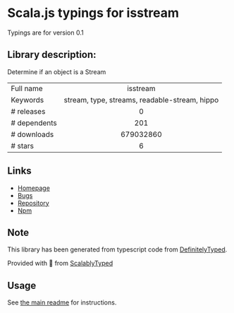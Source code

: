 
# Scala.js typings for isstream

Typings are for version 0.1

## Library description:
Determine if an object is a Stream

|                    |                 |
| ------------------ | :-------------: |
| Full name          | isstream |
| Keywords           | stream, type, streams, readable-stream, hippo |
| # releases         | 0 |
| # dependents       | 201 |
| # downloads        | 679032860 |
| # stars            | 6 |

## Links
- [Homepage](https://github.com/rvagg/isstream)
- [Bugs](https://github.com/rvagg/isstream/issues)
- [Repository](https://github.com/rvagg/isstream)
- [Npm](https://www.npmjs.com/package/isstream)
    


## Note
This library has been generated from typescript code from [DefinitelyTyped](https://definitelytyped.org).

Provided with :purple_heart: from [ScalablyTyped](https://github.com/oyvindberg/ScalablyTyped)

## Usage
See [the main readme](../../readme.md) for instructions.


